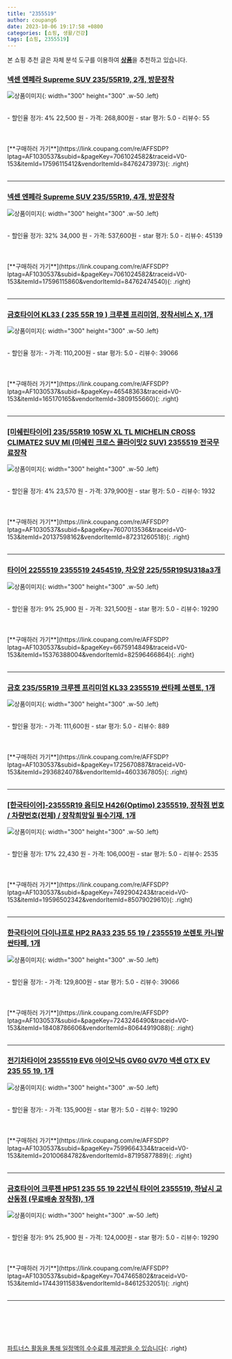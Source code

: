 ```yaml
---
title: "2355519"
author: coupang6
date: 2023-10-06 19:17:58 +0800
categories: [쇼핑, 생활/건강]
tags: [쇼핑, 2355519]
---
```


본 쇼핑 추천 글은 자체 분석 도구를 이용하여 [**상품**](https://link.coupang.com/a/bao1ui)을 추천하고 있습니다.

### [넥센 엔페라 Supreme SUV 235/55R19, 2개, 방문장착](https://link.coupang.com/re/AFFSDP?lptag=AF1030537&subid=&pageKey=7061024582&traceid=V0-153&itemId=17596115412&vendorItemId=84762473973)

![상품이미지](https://thumbnail8.coupangcdn.com/thumbnails/remote/230x230ex/image/retail/images/8505531509734161-47d2c5e8-ada0-4ee8-aa1d-ff94fd35df25.jpg){: width="300" height="300" .w-50 .left}


<br>
- 할인율 정가: 4%  22,500   원
- 가격: 268,800원
- star 평가: 5.0
- 리뷰수: 55
<br>
<br>
<br>
<br>
[**구매하러 가기**](https://link.coupang.com/re/AFFSDP?lptag=AF1030537&subid=&pageKey=7061024582&traceid=V0-153&itemId=17596115412&vendorItemId=84762473973){: .right}
<br>
<br>

---

### [넥센 엔페라 Supreme SUV 235/55R19, 4개, 방문장착](https://link.coupang.com/re/AFFSDP?lptag=AF1030537&subid=&pageKey=7061024582&traceid=V0-153&itemId=17596115860&vendorItemId=84762474540)

![상품이미지](https://thumbnail9.coupangcdn.com/thumbnails/remote/230x230ex/image/retail/images/8505531744827577-0a40fba2-5ccd-4107-90d9-dc800d30f919.jpg){: width="300" height="300" .w-50 .left}


<br>
- 할인율 정가: 32%  34,000   원
- 가격: 537,600원
- star 평가: 5.0
- 리뷰수: 45139
<br>
<br>
<br>
<br>
[**구매하러 가기**](https://link.coupang.com/re/AFFSDP?lptag=AF1030537&subid=&pageKey=7061024582&traceid=V0-153&itemId=17596115860&vendorItemId=84762474540){: .right}
<br>
<br>

---

### [금호타이어 KL33 ( 235 55R 19 ) 크루젠 프리미엄, 장착서비스 X, 1개](https://link.coupang.com/re/AFFSDP?lptag=AF1030537&subid=&pageKey=46548363&traceid=V0-153&itemId=165170165&vendorItemId=3809155660)

![상품이미지](https://thumbnail6.coupangcdn.com/thumbnails/remote/230x230ex/image/vendor_inventory/images/2018/07/12/10/7/45c223af-7d7c-419d-a755-aa340f43f8d8.jpg){: width="300" height="300" .w-50 .left}


<br>
- 할인율 정가: 
- 가격: 110,200원
- star 평가: 5.0
- 리뷰수: 39066
<br>
<br>
<br>
<br>
[**구매하러 가기**](https://link.coupang.com/re/AFFSDP?lptag=AF1030537&subid=&pageKey=46548363&traceid=V0-153&itemId=165170165&vendorItemId=3809155660){: .right}
<br>
<br>

---

### [[미쉐린타이어] 235/55R19 105W XL TL MICHELIN CROSS CLIMATE2 SUV MI (미쉐린 크로스 클라이밋2 SUV) 2355519 전국무료장착](https://link.coupang.com/re/AFFSDP?lptag=AF1030537&subid=&pageKey=7607013536&traceid=V0-153&itemId=20137598162&vendorItemId=87231260518)

![상품이미지](https://thumbnail9.coupangcdn.com/thumbnails/remote/230x230ex/image/vendor_inventory/5292/e102f0a11c17f1e3ace7ace4867bfb84c4d241c3356c276886684d2356a4.png){: width="300" height="300" .w-50 .left}


<br>
- 할인율 정가: 4%  23,570   원
- 가격: 379,900원
- star 평가: 5.0
- 리뷰수: 1932
<br>
<br>
<br>
<br>
[**구매하러 가기**](https://link.coupang.com/re/AFFSDP?lptag=AF1030537&subid=&pageKey=7607013536&traceid=V0-153&itemId=20137598162&vendorItemId=87231260518){: .right}
<br>
<br>

---

### [타이어 2255519 2355519 2454519, 차오양 225/55R19SU318a3개](https://link.coupang.com/re/AFFSDP?lptag=AF1030537&subid=&pageKey=6675914849&traceid=V0-153&itemId=15376388004&vendorItemId=82596466864)

![상품이미지](https://thumbnail6.coupangcdn.com/thumbnails/remote/230x230ex/image/vendor_inventory/626e/505737ae311d2b9faf0aadea11855dd7eb8943de68384912606f8c9e7a41.png){: width="300" height="300" .w-50 .left}


<br>
- 할인율 정가: 9%  25,900   원
- 가격: 321,500원
- star 평가: 5.0
- 리뷰수: 19290
<br>
<br>
<br>
<br>
[**구매하러 가기**](https://link.coupang.com/re/AFFSDP?lptag=AF1030537&subid=&pageKey=6675914849&traceid=V0-153&itemId=15376388004&vendorItemId=82596466864){: .right}
<br>
<br>

---

### [금호 235/55R19 크루젠 프리미엄 KL33 2355519 싼타페 쏘렌토, 1개](https://link.coupang.com/re/AFFSDP?lptag=AF1030537&subid=&pageKey=1725670887&traceid=V0-153&itemId=2936824078&vendorItemId=4603367805)

![상품이미지](https://thumbnail6.coupangcdn.com/thumbnails/remote/230x230ex/image/vendor_inventory/ecd3/5006fb4984697e96fd40b6baf40548f48e579ee8f159abf1c58055d93e46.jpg){: width="300" height="300" .w-50 .left}


<br>
- 할인율 정가: 
- 가격: 111,600원
- star 평가: 5.0
- 리뷰수: 889
<br>
<br>
<br>
<br>
[**구매하러 가기**](https://link.coupang.com/re/AFFSDP?lptag=AF1030537&subid=&pageKey=1725670887&traceid=V0-153&itemId=2936824078&vendorItemId=4603367805){: .right}
<br>
<br>

---

### [[한국타이어]-23555R19 옵티모 H426(Optimo) 2355519, 장착점 번호 / 차량번호(전체) / 장착희망일 필수기재, 1개](https://link.coupang.com/re/AFFSDP?lptag=AF1030537&subid=&pageKey=7492904243&traceid=V0-153&itemId=19596502342&vendorItemId=85079029610)

![상품이미지](https://thumbnail9.coupangcdn.com/thumbnails/remote/230x230ex/image/vendor_inventory/65ae/03c2ea2c928dc6b5724dd7e24b97ad5123ad1693da1dcfeb9663c992bc81.jpg){: width="300" height="300" .w-50 .left}


<br>
- 할인율 정가: 17%  22,430   원
- 가격: 106,000원
- star 평가: 5.0
- 리뷰수: 2535
<br>
<br>
<br>
<br>
[**구매하러 가기**](https://link.coupang.com/re/AFFSDP?lptag=AF1030537&subid=&pageKey=7492904243&traceid=V0-153&itemId=19596502342&vendorItemId=85079029610){: .right}
<br>
<br>

---

### [한국타이어 다이나프로 HP2 RA33 235 55 19 / 2355519 쏘렌토 카니발 싼타페, 1개](https://link.coupang.com/re/AFFSDP?lptag=AF1030537&subid=&pageKey=7243246490&traceid=V0-153&itemId=18408786606&vendorItemId=80644919088)

![상품이미지](https://thumbnail6.coupangcdn.com/thumbnails/remote/230x230ex/image/vendor_inventory/b08c/b0ed2548fbea94a7a9295a0811e7a028249ac8c130a95e039a9f0e6c74e9.jpg){: width="300" height="300" .w-50 .left}


<br>
- 할인율 정가: 
- 가격: 129,800원
- star 평가: 5.0
- 리뷰수: 39066
<br>
<br>
<br>
<br>
[**구매하러 가기**](https://link.coupang.com/re/AFFSDP?lptag=AF1030537&subid=&pageKey=7243246490&traceid=V0-153&itemId=18408786606&vendorItemId=80644919088){: .right}
<br>
<br>

---

### [전기차타이어 2355519 EV6 아이오닉5 GV60 GV70 넥센 GTX EV 235 55 19, 1개](https://link.coupang.com/re/AFFSDP?lptag=AF1030537&subid=&pageKey=7599664334&traceid=V0-153&itemId=20100684782&vendorItemId=87195877889)

![상품이미지](https://thumbnail8.coupangcdn.com/thumbnails/remote/230x230ex/image/vendor_inventory/279b/5f53df0aa083e1bae193645b849abfbf82816da8af78151d4188e314399d.png){: width="300" height="300" .w-50 .left}


<br>
- 할인율 정가: 
- 가격: 135,900원
- star 평가: 5.0
- 리뷰수: 19290
<br>
<br>
<br>
<br>
[**구매하러 가기**](https://link.coupang.com/re/AFFSDP?lptag=AF1030537&subid=&pageKey=7599664334&traceid=V0-153&itemId=20100684782&vendorItemId=87195877889){: .right}
<br>
<br>

---

### [금호타이어 크루젠 HP51 235 55 19 22년식 타이어 2355519, 하남시 교산동점 (무료배송 장착점), 1개](https://link.coupang.com/re/AFFSDP?lptag=AF1030537&subid=&pageKey=7047465802&traceid=V0-153&itemId=17443911583&vendorItemId=84612532051)

![상품이미지](https://thumbnail10.coupangcdn.com/thumbnails/remote/230x230ex/image/vendor_inventory/67a1/b49aa586ffeb7ba37877e4046bf51292db4a23e3ff7185f1f2aa1161c877.png){: width="300" height="300" .w-50 .left}


<br>
- 할인율 정가: 9%  25,900   원
- 가격: 124,000원
- star 평가: 5.0
- 리뷰수: 19290
<br>
<br>
<br>
<br>
[**구매하러 가기**](https://link.coupang.com/re/AFFSDP?lptag=AF1030537&subid=&pageKey=7047465802&traceid=V0-153&itemId=17443911583&vendorItemId=84612532051){: .right}
<br>
<br>

---
<br><br><br><br><br> [파트너스 활동을 통해 일정액의 수수료를 제공받을 수 있습니다](https://link.coupang.com/a/bao1ui){: .right}